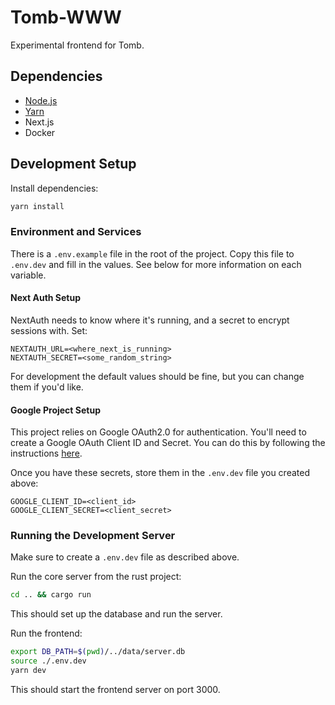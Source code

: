 # Tomb-WWW

Experimental frontend for Tomb.

## Dependencies

- [Node.js](https://nodejs.org/en/)
- [Yarn](https://yarnpkg.com/)
- Next.js
- Docker

## Development Setup

Install dependencies:

```bash
yarn install
```

### Environment and Services

There is a `.env.example` file in the root of the project. Copy this file to `.env.dev` and fill in the values. See below for more information on each variable.

#### **Next Auth Setup**

NextAuth needs to know where it's running, and a secret to encrypt sessions with. Set:

```
NEXTAUTH_URL=<where_next_is_running>
NEXTAUTH_SECRET=<some_random_string>
```

For development the default values should be fine, but you can change them if you'd like.

#### **Google Project Setup**

This project relies on Google OAuth2.0 for authentication.
You'll need to create a Google OAuth Client ID and Secret. You can do this by following the instructions [here](https://next-auth.js.org/providers/google).

Once you have these secrets, store them in the `.env.dev` file you created above:

```
GOOGLE_CLIENT_ID=<client_id>
GOOGLE_CLIENT_SECRET=<client_secret>
```

### Running the Development Server

Make sure to create a `.env.dev` file as described above.

Run the core server from the rust project:

```bash
cd .. && cargo run
```

This should set up the database and run the server.

Run the frontend:

```bash
export DB_PATH=$(pwd)/../data/server.db
source ./.env.dev
yarn dev
```

This should start the frontend server on port 3000.

<!-- ### Running with Docker

Build a development docker image:

```bash
docker-compose build
```

Run a development docker container:

```bash
docker-compose up
```

If you have a properly configured `.env.dev` file, the frontend will be available at http://localhost:3000.

### Running Dev Server Locally

You can run this project locally without docker, if you prefer, but I'm not going to document that here. You will need to run Postgres locally and point your NextJs app at it, as demonstrated in the `docker-compose.yml` file. -->
